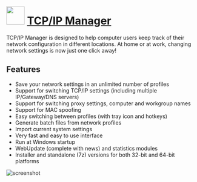 ﻿# <img src="https://cdn.jsdelivr.net/gh/chtof/chocolatey-packages/manual/tcpipmanager/tcpipmanager.png" width="48" height="48"/> [TCP/IP Manager](https://chocolatey.org/packages/tcpipmanager)

TCP/IP Manager is designed to help computer users keep track of their network configuration in different locations. At home or at work, changing network settings is now just one click away!

## Features
- Save your network settings in an unlimited number of profiles
- Support for switching TCP/IP settings (including multiple IP/Gateway/DNS servers)
- Support for switching proxy settings, computer and workgroup names
- Support for MAC spoofing
- Easy switching between profiles (with tray icon and hotkeys)
- Generate batch files from network profiles
- Import current system settings
- Very fast and easy to use interface
- Run at Windows startup
- WebUpdate (complete with news) and statistics modules
- Installer and standalone (7z) versions for both 32-bit and 64-bit platforms

![screenshot](https://cdn.jsdelivr.net/gh/chtof/chocolatey-packages/manual/tcpipmanager/screenshot.png)